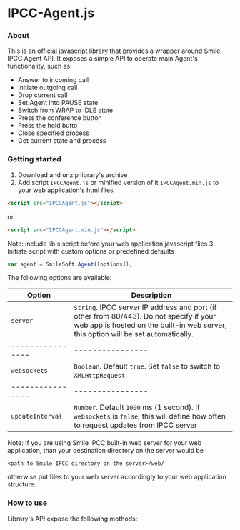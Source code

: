 # IPCC-Agent.js
### About
This is an official javascript library that provides a wrapper around Smile IPCC Agent API. 
It exposes a simple API to operate main Agent's functionality, such as:
- Answer to incoming call
- Initiate outgoing call
- Drop current call
- Set Agent into PAUSE state
- Switch from WRAP to IDLE state
- Press the conference button
- Press the hold butto
- Close specified process
- Get current state and process

### Getting started
1. Download and unzip library's archive
2. Add script `IPCCAgent.js` or minified version of it `IPCCAgent.min.js` to your web application's html flies
```html
<script src="IPCCAgent.js"></script>
```
or
```html
<script src="IPCCAgent.min.js"></script>
```
Note: include lib's script before your web application javascript flies
3. Initiate script with custom options or predefined defaults
```js
var agent = SmileSoft.Agent([options]);
```
The following options are available:

Option          | Description
----------------|----------------
`server`        | `String`. IPCC server IP address and port (if other from 80/443). Do not specify if your web app is hosted on the built-in web server, this option will be set automatically.
----------------|----------------
`websockets`    | `Boolean`. Default `true`. Set `false` to switch to `XMLHttpRequest`.
----------------|----------------
`updateInterval`| `Number`. Default `1000` ms (1 second). If `websockets` is `false`, this will define how often to request updates from IPCC server


Note: If you are using Smile IPCC built-in web server for your web application, than your destination directory on the server would be
```
<path to Smile IPCC directory on the server>/web/
```

otherwise put files to your web server accordingly to your web application structure.

### How to use
Library's API expose the following mothods:
